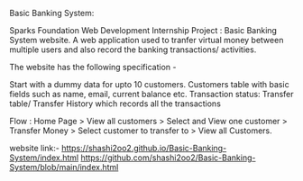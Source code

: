 Basic Banking System:

Sparks Foundation Web Development Internship Project : Basic Banking System website. A web application used to tranfer virtual money between multiple users and also record the banking transactions/ activities.

The website has the following specification -

Start with a dummy data for upto 10 customers. Customers table with basic fields such as name, email, current balance etc. Transaction status: Transfer table/ Transfer History which records all the transactions

Flow : Home Page > View all customers > Select and View one customer > Transfer Money > Select customer to transfer to > View all Customers.

website link:-
https://shashi2oo2.github.io/Basic-Banking-System/index.html
https://github.com/shashi2oo2/Basic-Banking-System/blob/main/index.html
